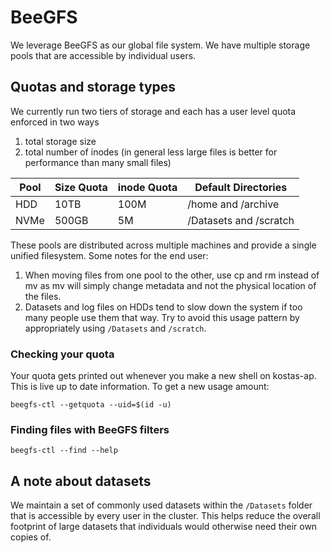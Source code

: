 # BeeGFS

We leverage BeeGFS as our global file system. We have multiple storage pools that are accessible by individual users.

## Quotas and storage types

We currently run two tiers of storage and each has a user level quota enforced in two ways

1) total storage size
2) total number of inodes (in general less large files is better for performance than many small files)

| Pool | Size Quota | inode Quota |   Default Directories  |
|------|------------|-------------|------------------------|
| HDD  |   10TB     |     100M    | /home and /archive     |
| NVMe |   500GB    |       5M    | /Datasets and /scratch |

These pools are distributed across multiple machines and provide a single unified filesystem. Some notes for the end user:

1) When moving files from one pool to the other, use cp and rm instead of mv as mv will simply change metadata and not the physical location of the files.
2) Datasets and log files on HDDs tend to slow down the system if too many people use them that way. Try to avoid this usage pattern by appropriately using `/Datasets` and `/scratch`.

### Checking your quota
Your quota gets printed out whenever you make a new shell on kostas-ap. This is live up to date information. To get a new usage amount:

```
beegfs-ctl --getquota --uid=$(id -u)
```

### Finding files with BeeGFS filters
```
beegfs-ctl --find --help
```

## A note about datasets
We maintain a set of commonly used datasets within the `/Datasets` folder that is accessible by every user in the cluster. This helps reduce the overall footprint of large datasets that individuals would otherwise need their own copies of.
